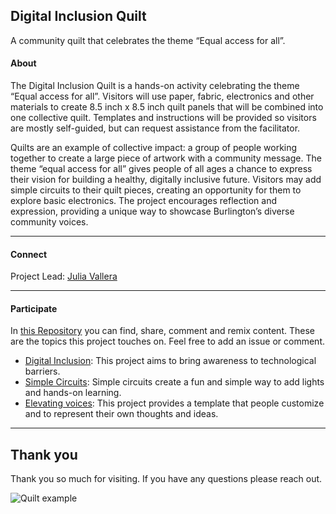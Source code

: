 ## Digital Inclusion Quilt

A community quilt that celebrates the theme “Equal access for all”.

#### About 

The Digital Inclusion Quilt is a hands-on activity celebrating the theme “Equal access for all”. Visitors will use paper, fabric, electronics and other materials to create 8.5 inch x 8.5 inch quilt panels that will be combined into one collective quilt. Templates and instructions will be provided so visitors are mostly self-guided, but can request assistance from the facilitator. 

Quilts are an example of collective impact: a group of people working together to create a large piece of artwork with a community message. The theme “equal access for all” gives people of all ages a chance to express their vision for building a healthy, digitally inclusive future. Visitors may add simple circuits to their quilt pieces, creating an opportunity for them to explore basic electronics. The project encourages reflection and expression, providing a unique way to showcase Burlington’s diverse community voices.  

---

#### Connect 

Project Lead: [Julia Vallera](https://twitter.com/colorwheelz/)

---

#### Participate

In [this Repository](https://github.com/jvallera/DIquilt/) you can find, share, comment and remix content.</sub> These are the topics this project touches on. Feel free to add an issue or comment.</sub>

* [Digital Inclusion](https://www.digitalinclusion.org/): This project aims to bring awareness to technological barriers.
* [Simple Circuits](https://learn.adafruit.com/lets-put-leds-in-things/from-scratch): Simple circuits create a fun and simple way to add lights and hands-on learning.  
* [Elevating voices](): This project provides a template that people customize and to represent their own thoughts and ideas. 


---
## Thank you

Thank you so much for visiting. If you have any questions please reach out. 

![Quilt example](https://github.com/jvallera/DIquilt/blob/master/Images/20180507_085730.jpg "DI Quilt example 2018")




